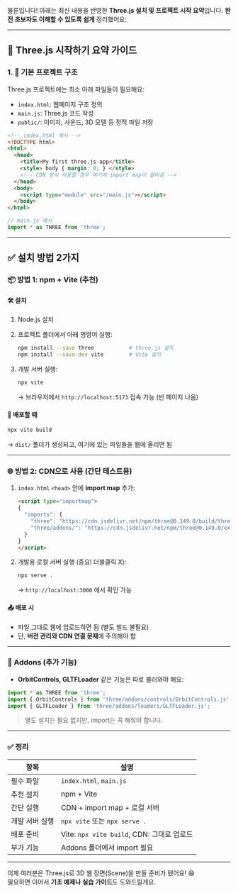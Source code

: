 물론입니다! 아래는 최신 내용을 반영한 **Three.js 설치 및 프로젝트 시작 요약**입니다. **완전 초보자도 이해할 수 있도록 쉽게** 정리했어요:

---

## 🚀 Three.js 시작하기 요약 가이드

### 1. 📁 기본 프로젝트 구조
Three.js 프로젝트에는 최소 아래 파일들이 필요해요:

- `index.html`: 웹페이지 구조 정의
- `main.js`: Three.js 코드 작성
- `public/`: 이미지, 사운드, 3D 모델 등 정적 파일 저장

```html
<!-- index.html 예시 -->
<!DOCTYPE html>
<html>
  <head>
    <title>My first three.js app</title>
    <style> body { margin: 0; } </style>
    <!-- CDN 방식 사용할 경우 여기에 import map이 들어감 -->
  </head>
  <body>
    <script type="module" src="/main.js"></script>
  </body>
</html>
```

```js
// main.js 예시
import * as THREE from 'three';
```

---

## ✅ 설치 방법 2가지

### 📦 방법 1: **npm + Vite (추천)**

#### 🛠 설치

1. Node.js 설치
2. 프로젝트 폴더에서 아래 명령어 실행:
   ```bash
   npm install --save three           # three.js 설치
   npm install --save-dev vite        # Vite 설치
   ```

3. 개발 서버 실행:
   ```bash
   npx vite
   ```
   → 브라우저에서 `http://localhost:5173` 접속 가능 (빈 페이지 나옴)

#### 🚀 배포할 때
```bash
npx vite build
```
→ `dist/` 폴더가 생성되고, 여기에 있는 파일들을 웹에 올리면 됨

---

### 🌐 방법 2: **CDN으로 사용 (간단 테스트용)**

1. `index.html` `<head>` 안에 **import map** 추가:
   ```html
   <script type="importmap">
   {
     "imports": {
       "three": "https://cdn.jsdelivr.net/npm/three@0.149.0/build/three.module.js",
       "three/addons/": "https://cdn.jsdelivr.net/npm/three@0.149.0/examples/jsm/"
     }
   }
   </script>
   ```

2. 개발용 로컬 서버 실행 (중요! 더블클릭 X):
   ```bash
   npx serve .
   ```
   → `http://localhost:3000` 에서 확인 가능

#### 📤 배포 시
- 파일 그대로 웹에 업로드하면 됨 (별도 빌드 불필요)
- 단, **버전 관리와 CDN 연결 문제**에 주의해야 함

---

### 🔌 Addons (추가 기능)

- **OrbitControls, GLTFLoader** 같은 기능은 따로 불러와야 해요:

```js
import * as THREE from 'three';
import { OrbitControls } from 'three/addons/controls/OrbitControls.js';
import { GLTFLoader } from 'three/addons/loaders/GLTFLoader.js';
```

> 별도 설치는 필요 없지만, import는 꼭 해줘야 합니다.

---

### ✅ 정리

| 항목 | 설명 |
|------|------|
| 필수 파일 | `index.html`, `main.js` |
| 추천 설치 | npm + Vite |
| 간단 실행 | CDN + import map + 로컬 서버 |
| 개발 서버 실행 | `npx vite` 또는 `npx serve .` |
| 배포 준비 | Vite: `npx vite build`, CDN: 그대로 업로드 |
| 부가 기능 | Addons 폴더에서 import 필요 |

---

이제 여러분은 Three.js로 3D 웹 장면(Scene)을 만들 준비가 됐어요! 😄<br>필요하면 이어서 **기초 예제나 실습 가이드**도 도와드릴게요.
